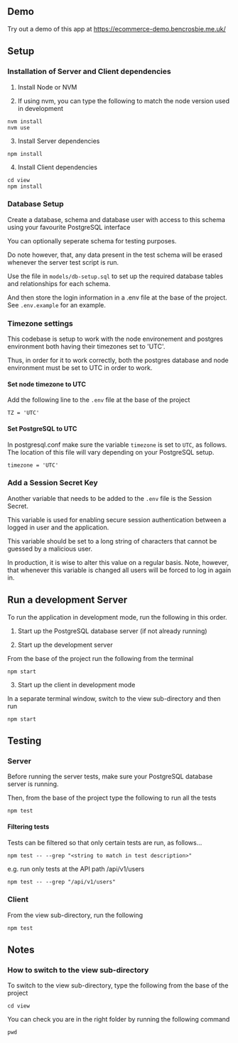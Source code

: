 ## Demo

Try out a demo of this app at https://ecommerce-demo.bencrosbie.me.uk/

## Setup

### Installation of Server and Client dependencies

1. Install Node or NVM

2. If using nvm, you can type the following to match the node version used in development

```
nvm install
nvm use
```

3. Install Server dependencies

```
npm install
```

4. Install Client dependencies

```
cd view
npm install
```

### Database Setup

Create a database, schema and database user with access to this schema using your favourite PostgreSQL interface

You can optionally seperate schema for testing purposes.

Do note however, that, any data present in the test schema will be erased whenever the server test script is run.

Use the file in `models/db-setup.sql` to set up the required database tables and relationships for each schema.

And then store the login information in a .env file at the base of the project. See `.env.example` for an example.

### Timezone settings

This codebase is setup to work with the node environement and postgres environment both having their timezones set to 'UTC'.

Thus, in order for it to work correctly, both the postgres database and node environment must be set to UTC in order to work.

#### Set node timezone to UTC

Add the following line to the `.env` file at the base of the project

```
TZ = 'UTC'
```

#### Set PostgreSQL to UTC

In postgresql.conf make sure the variable `timezone` is set to `UTC`, as follows. The location of this file will vary depending on your PostgreSQL setup.

```
timezone = 'UTC'
```

### Add a Session Secret Key

Another variable that needs to be added to the `.env` file is the Session Secret.

This variable is used for enabling secure session authentication between a logged in user and the application.

This variable should be set to a long string of characters that cannot be guessed by a malicious user.

In production, it is wise to alter this value on a regular basis. Note, however, that whenever this variable is changed all users will be forced to log in again in.

## Run a development Server

To run the application in development mode, run the following in this order.

1. Start up the PostgreSQL database server (if not already running)

2. Start up the development server

From the base of the project run the following from the terminal

```
npm start

```
3. Start up the client in development mode

In a separate terminal window, switch to the view sub-directory and then run

```
npm start

```

## Testing

### Server

Before running the server tests, make sure your PostgreSQL database server is running.

Then, from the base of the project type the following to run all the tests

```
npm test
```

#### Filtering tests

Tests can be filtered so that only certain tests are run, as follows...

```
npm test -- --grep "<string to match in test description>"
```

e.g. run only tests at the API path /api/v1/users

```
npm test -- --grep "/api/v1/users"
```

### Client

From the view sub-directory, run the following

```
npm test
```


## Notes

### How to switch to the view sub-directory


To switch to the view sub-directory, type the following from the base of the project

```
cd view
```

You can check you are in the right folder by running the following command

```
pwd
```
